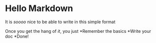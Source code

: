 # Hello Markdown

It is *soooo* nice to be able to write in this simple format

Once you get the hang of *it*, you just
*Remember the basics
*Write your doc
*Done!

